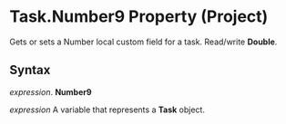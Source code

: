
# Task.Number9 Property (Project)

Gets or sets a Number local custom field for a task. Read/write  **Double**.


## Syntax

 _expression_. **Number9**

 _expression_ A variable that represents a **Task** object.

